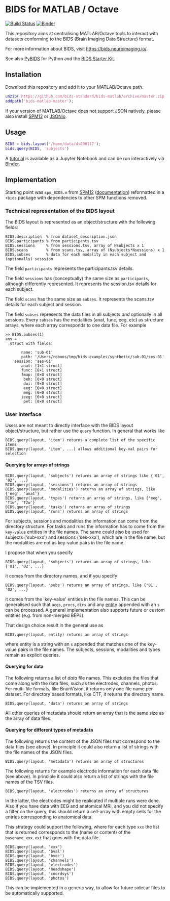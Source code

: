 # BIDS for MATLAB / Octave
[![Build Status](https://travis-ci.com/bids-standard/bids-matlab.svg?branch=master)](https://travis-ci.com/bids-standard/bids-matlab)
[![Binder](https://mybinder.org/badge_logo.svg)](https://mybinder.org/v2/gh/bids-standard/bids-matlab/master?filepath=examples/tutorial.ipynb)

This repository aims at centralising MATLAB/Octave tools to interact with datasets conforming to the BIDS (Brain Imaging Data Structure) format.

For more information about BIDS, visit https://bids.neuroimaging.io/.

See also [PyBIDS](https://github.com/bids-standard/pybids) for Python and the [BIDS Starter Kit](https://github.com/bids-standard/bids-starter-kit).

## Installation

Download this repository and add it to your MATLAB/Octave path.

```Matlab
unzip('https://github.com/bids-standard/bids-matlab/archive/master.zip');
addpath('bids-matlab-master');
```
If your version of MATLAB/Octave does not support JSON natively, please also install [SPM12](https://www.fil.ion.ucl.ac.uk/spm/software/spm12/) or [JSONio](https://github.com/gllmflndn/JSONio).

## Usage

```Matlab
BIDS = bids.layout('/home/data/ds000117');
bids.query(BIDS, 'subjects')
```

A [tutorial](https://github.com/bids-standard/bids-matlab/blob/master/examples/tutorial.ipynb) is available as a Jupyter Notebook and can be run interactively via [Binder](https://mybinder.org/v2/gh/bids-standard/bids-matlab/master?filepath=examples/tutorial.ipynb).

## Implementation

Starting point was `spm_BIDS.m` from [SPM12](https://github.com/spm/spm12) ([documentation](https://en.wikibooks.org/wiki/SPM/BIDS#BIDS_parser_and_queries)) reformatted in a `+bids` package with dependencies to other SPM functions removed.

### Technical representation of the BIDS layout

The BIDS layout is represented as an object/structure with the following fields:

```
BIDS.description  % from dataset_description.json
BIDS.participants % from participants.tsv
BIDS.sessions     % from sessions.tsv, array of Nsubjects x 1
BIDS.scans        % from scans.tsv, array of (Nsubjects*Nsessions) x 1
BIDS.subses       % data for each modality in each subject and (optionally) sesssion
```

The field `participants` represents the participants.tsv details.

The field `sessions` has (conceptually) the same size as `participants`, although differently represented. It represents the session.tsv details for each subject.

The field `scans` has the same size as `subses`. It represents the scans.tsv details for each subject and session.

The field `subses` represents the data files in all subjects _and_ optionally in all sessions. Every `subses` has the modalities (anat, func, eeg, etc) as structure arrays, where each array corresponds to one data file. For example

```
>> BIDS.aubses(1)
ans =
  struct with fields:

       name: 'sub-01'
       path: '/Users/roboos/tmp/bids-examples/synthetic/sub-01/ses-01'
    session: 'ses-01'
       anat: [1×1 struct]
       func: [8×1 struct]
       fmap: [0×0 struct]
        beh: [0×0 struct]
        dwi: [0×0 struct]
        eeg: [0×0 struct]
        meg: [0×0 struct]
       ieeg: [0×0 struct]
        pet: [0×0 struct]
```

### User interface

Users are not meant to directly interface with the BIDS layout object/structure, but rather use the `query` function. In general that works like

```
BIDS.query(layout, 'item') returns a complete list of the specific items
BIDS.query(layout, 'item', ...) allows additional key-val pairs for selection
```

#### Querying for arrays of strings

```
BIDS.query(layout, 'subjects') returns an array of strings like {'01', '02', ...}
BIDS.query(layout, 'sessions') returns an array of strings
BIDS.query(layout, 'modalities') returns an array of strings, like {'eeg', 'anat'}
BIDS.query(layout, 'types') returns an array of strings, like {'eeg', 'T1w', 'T2w'}
BIDS.query(layout, 'tasks') returns an array of strings
BIDS.query(layout, 'runs') returns an array of strings
```

For subjects, sessions and modalities the information can come from the directory structure. For tasks and runs the information has to come from the `key-value` entities in the file names. The same could also be used for subjects ('sub-xxx') and sessions ('ses-xxx'), which are in the file name, but the modalities are not as key-value pairs in the file name.

I propose that when you specify

```
BIDS.query(layout, 'subjects') returns an array of strings, like {'01', '02', ...}
```

it comes from the directory names, and if you specify

```
BIDS.query(layout, 'subs') returns an array of strings, like {'01', '02', ...}
```

it comes from the 'key-value' entities in the file names. This can be generalised such that `acqs`, `procs`, `dirs` and any [entity](https://bids-specification.readthedocs.io/en/stable/99-appendices/04-entity-table.html) appended with an `s` can be processed. A general implementation also supports future or custom entities (e.g. from non-merged BEPs).

That design choice result in the general use as

```
BIDS.query(layout, entity) returns an array of strings
```

where entity is a string with an `s` appended that matches one of the key-value pairs in the file names. The subjects, sessions, modalities and types remain as explicit queries.

#### Querying for data

The following returns a list of _data_ file names. This excludes the files that come along with the data files, such as the electrodes, channels, photos. For multi-file formats, like BrainVision, it returns only one file name per dataset. For directory based formats, like CTF, it returns the directory name.

```
BIDS.query(layout, 'data') returns an array of strings
```

All other queries of metadata should return an array that is the same size as the array of data files.

#### Querying for different types of metadata

The following returns the content of the JSON files that correspond to the data files (see above). In principle it could also return a list of strings with the file names of the JSON files.

```
BIDS.query(layout, 'metadata') returns an array of structures
```

The following returns for example electrode information for each data file (see above). In principle it could also return a list of strings with the file names of the TSV files.

```
BIDS.query(layout, 'electrodes') returns an array of structures
```

In the latter, the electrodes might be replicated if multiple runs were done. Also if you have data with EEG and anatomical MRI, and you did not specify a filter on the query, this should return a cell-array with empty cells for the entries corresponding to anatomical data.

This strategy could support the following, where for each type `xxx` the list that is returned corresponds to the (name or content) of the `basename_xxx.ext` that goes with the data file.

```
BIDS.query(layout, 'xxx')
BIDS.query(layout, 'bval')
BIDS.query(layout, 'bvec')
BIDS.query(layout, 'channels')
BIDS.query(layout, 'electrodes')
BIDS.query(layout, 'headshape')
BIDS.query(layout, 'coordsys')
BIDS.query(layout, 'photos')
```

This can be implemented in a generic way, to allow for future sidecar files to be automatically supported.
